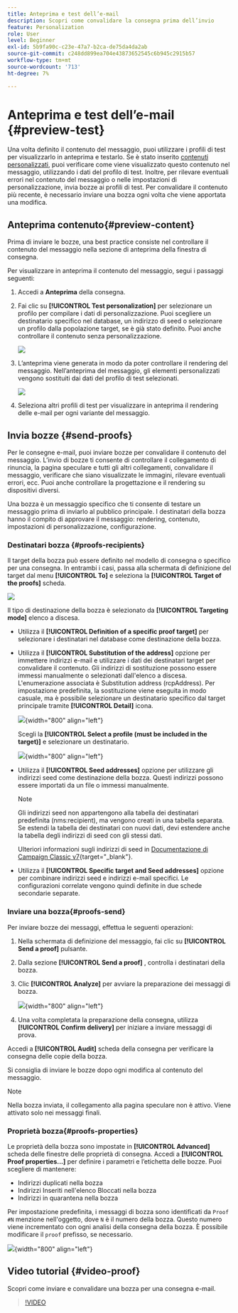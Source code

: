 ```yaml
---
title: Anteprima e test dell’e-mail
description: Scopri come convalidare la consegna prima dell’invio
feature: Personalization
role: User
level: Beginner
exl-id: 5b9fa90c-c23e-47a7-b2ca-de75da4da2ab
source-git-commit: c248dd899ea704e43873652545c6b945c2915b57
workflow-type: tm+mt
source-wordcount: '713'
ht-degree: 7%

---
```


# Anteprima e test dell’e-mail {#preview-test}

Una volta definito il contenuto del messaggio, puoi utilizzare i profili di test per visualizzarlo in anteprima e testarlo. Se è stato inserito [contenuti personalizzati](personalize.md), puoi verificare come viene visualizzato questo contenuto nel messaggio, utilizzando i dati del profilo di test. Inoltre, per rilevare eventuali errori nel contenuto del messaggio o nelle impostazioni di personalizzazione, invia bozze ai profili di test. Per convalidare il contenuto più recente, è necessario inviare una bozza ogni volta che viene apportata una modifica.

## Anteprima contenuto{#preview-content}

Prima di inviare le bozze, una best practice consiste nel controllare il contenuto del messaggio nella sezione di anteprima della finestra di consegna.

Per visualizzare in anteprima il contenuto del messaggio, segui i passaggi seguenti:

1. Accedi a **Anteprima** della consegna.
1. Fai clic su **[!UICONTROL Test personalization]** per selezionare un profilo per compilare i dati di personalizzazione. Puoi scegliere un destinatario specifico nel database, un indirizzo di seed o selezionare un profilo dalla popolazione target, se è già stato definito. Puoi anche controllare il contenuto senza personalizzazione.

   ![](assets/test-personalization.png)

1. L’anteprima viene generata in modo da poter controllare il rendering del messaggio. Nell’anteprima del messaggio, gli elementi personalizzati vengono sostituiti dai dati del profilo di test selezionati.

   ![](assets/test-personalization-with-a-recipient.png)

1. Seleziona altri profili di test per visualizzare in anteprima il rendering delle e-mail per ogni variante del messaggio.

## Invia bozze {#send-proofs}

Per le consegne e-mail, puoi inviare bozze per convalidare il contenuto del messaggio. L’invio di bozze ti consente di controllare il collegamento di rinuncia, la pagina speculare e tutti gli altri collegamenti, convalidare il messaggio, verificare che siano visualizzate le immagini, rilevare eventuali errori, ecc. Puoi anche controllare la progettazione e il rendering su dispositivi diversi.

Una bozza è un messaggio specifico che ti consente di testare un messaggio prima di inviarlo al pubblico principale. I destinatari della bozza hanno il compito di approvare il messaggio: rendering, contenuto, impostazioni di personalizzazione, configurazione.

### Destinatari bozza {#proofs-recipients}

Il target della bozza può essere definito nel modello di consegna o specifico per una consegna. In entrambi i casi, passa alla schermata di definizione del target dal menu **[!UICONTROL To]** e seleziona la **[!UICONTROL Target of the proofs]** scheda.

![](assets/target-of-proofs.png)

Il tipo di destinazione della bozza è selezionato da **[!UICONTROL Targeting mode]** elenco a discesa.

* Utilizza il **[!UICONTROL Definition of a specific proof target]** per selezionare i destinatari nel database come destinazione della bozza.
* Utilizza il **[!UICONTROL Substitution of the address]** opzione per immettere indirizzi e-mail e utilizzare i dati dei destinatari target per convalidare il contenuto. Gli indirizzi di sostituzione possono essere immessi manualmente o selezionati dall&#39;elenco a discesa. L&#39;enumerazione associata è Substitution address (rcpAddress).
Per impostazione predefinita, la sostituzione viene eseguita in modo casuale, ma è possibile selezionare un destinatario specifico dal target principale tramite  **[!UICONTROL Detail]** icona.

   ![](assets/target-of-proofs-substitution-details.png){width="800" align="left"}

   Scegli la **[!UICONTROL Select a profile (must be included in the target)]** e selezionare un destinatario.

   ![](assets/target-of-proofs-substitution.png){width="800" align="left"}


* Utilizza il **[!UICONTROL Seed addresses]**  opzione per utilizzare gli indirizzi seed come destinazione della bozza. Questi indirizzi possono essere importati da un file o immessi manualmente.

   >[!NOTE]
   >
   >Gli indirizzi seed non appartengono alla tabella dei destinatari predefinita (nms:recipient), ma vengono creati in una tabella separata. Se estendi la tabella dei destinatari con nuovi dati, devi estendere anche la tabella degli indirizzi di seed con gli stessi dati.

   Ulteriori informazioni sugli indirizzi di seed in [Documentazione di Campaign Classic v7](https://experienceleague.adobe.com/docs/campaign-classic/using/sending-messages/using-seed-addresses/about-seed-addresses.html){target="_blank"}.

* Utilizza il **[!UICONTROL Specific target and Seed addresses]** opzione per combinare indirizzi seed e indirizzi e-mail specifici. Le configurazioni correlate vengono quindi definite in due schede secondarie separate.

### Inviare una bozza{#proofs-send}

Per inviare bozze dei messaggi, effettua le seguenti operazioni:

1. Nella schermata di definizione del messaggio, fai clic su **[!UICONTROL Send a proof]** pulsante.
1. Dalla sezione **[!UICONTROL Send a proof]** , controlla i destinatari della bozza.
1. Clic **[!UICONTROL Analyze]** per avviare la preparazione dei messaggi di bozza.

   ![](assets/send-proof-analyze.png){width="800" align="left"}

1. Una volta completata la preparazione della consegna, utilizza **[!UICONTROL Confirm delivery]** per iniziare a inviare messaggi di prova.

Accedi a **[!UICONTROL Audit]** scheda della consegna per verificare la consegna delle copie della bozza.

Si consiglia di inviare le bozze dopo ogni modifica al contenuto del messaggio.

>[!NOTE]
>
>Nella bozza inviata, il collegamento alla pagina speculare non è attivo. Viene attivato solo nei messaggi finali.

### Proprietà bozza{#proofs-properties}

Le proprietà della bozza sono impostate in **[!UICONTROL Advanced]** scheda delle finestre delle proprietà di consegna. Accedi a **[!UICONTROL Proof properties...]** per definire i parametri e l’etichetta delle bozze. Puoi scegliere di mantenere:

* Indirizzi duplicati nella bozza
* Indirizzi Inseriti nell&#39;elenco Bloccati nella bozza
* Indirizzi in quarantena nella bozza

Per impostazione predefinita, i messaggi di bozza sono identificati da `Proof #N` menzione nell&#39;oggetto, dove `N` è il numero della bozza. Questo numero viene incrementato con ogni analisi della consegna della bozza. È possibile modificare il `proof` prefisso, se necessario.

![](assets/proof-parameters.png){width="800" align="left"}


## Video tutorial {#video-proof}

Scopri come inviare e convalidare una bozza per una consegna e-mail.

>[!VIDEO](https://video.tv.adobe.com/v/333404)

